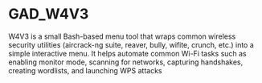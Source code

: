 # GAD_W4V3
W4V3 is a small Bash-based menu tool that wraps common wireless security utilities (aircrack-ng suite, reaver, bully, wifite, crunch, etc.) into a simple interactive menu. It helps automate common Wi-Fi tasks such as enabling monitor mode, scanning for networks, capturing handshakes, creating wordlists, and launching WPS attacks
